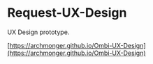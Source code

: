 # Request-UX-Design
UX Design prototype.

[https://archmonger.github.io/Ombi-UX-Design](https://archmonger.github.io/Ombi-UX-Design)
